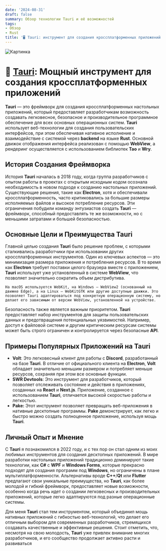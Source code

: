 ```yaml
---
date: '2024-08-31'
draft: false
summary: Обзор технологии Tauri и её возможностей
tags:
- Обзор
- Rust
title: '🖥️ Tauri: инструмент для создания кроссплатформенных приложений'
---
```


![Картинка](http://localhost:1313/images/posts/image_21.jpg)

# **💼 [Tauri](https://tauri.app/): Мощный инструмент для создания кроссплатформенных приложений**

**Tauri** — это фреймворк для создания кроссплатформенных настольных приложений, который предоставляет разработчикам возможность создавать легковесное, безопасное и производительное программное обеспечение для всех основных операционных систем. **Tauri** использует веб-технологии для создания пользовательских интерфейсов, при этом обеспечивая нативное исполнение и взаимодействие с системой через **backend** на языке **Rust**. Основной движок отображения интерфейса реализован с помощью **WebView**, а рендеринг осуществляется с использованием библиотек **Tao** и **Wry**.

## История Создания Фреймворка
История **Tauri** началась в 2018 году, когда группа разработчиков с опытом работы в проектах с открытым исходным кодом осознала необходимость в новом подходе к созданию настольных приложений. Существующие решения, такие как **Electron**, хотя и обеспечивали кроссплатформенность, часто критиковались за большие размеры исполняемых файлов и высокое потребление ресурсов. Эти ограничения побудили команду энтузиастов создать **Tauri** — фреймворк, способный предоставлять те же возможности, но с меньшими затратами и большей безопасностью.

## Основные Цели и Преимущества Tauri
Главной целью создания **Tauri** было решение проблем, с которыми сталкивались разработчики при использовании других кроссплатформенных инструментов. Один из ключевых аспектов — это минимизация размера приложения и потребления ресурсов. В то время как **Electron** требует поставки целого браузера вместе с приложением, **Tauri** использует уже установленный в системе **WebView**, что позволяет значительно сократить объем дистрибутива.

```На macOS используется WebKit, на Windows — WebView2 (основанный на движке Edge), а на Linux — WebKitGTK или другие доступные движки. Это позволяет Tauri адаптироваться под конкретную операционную систему, но делает его зависимым от версии WebView, установленной на устройстве.```

Безопасность также является важным приоритетом. **Tauri** предоставляет набор инструментов для защиты пользовательских данных и предотвращения потенциальных уязвимостей. Например, доступ к файловой системе и другим критическим ресурсам системы может быть строго ограничен и контролируется через безопасные **API**.

## Примеры Популярных Приложений на Tauri
* **Volt**: Это легковесный клиент для работы с **Discord**, разработанный на базе **Tauri**. В отличие от официального клиента на **Electron**, **Volt** обладает значительно меньшим размером и потребляет меньше ресурсов, сохраняя при этом все основные функции.
* **SWR Devtools**: Это инструмент для разработчиков, который позволяет отслеживать состояние и действия в приложениях, созданных на **React** и **Next.js**. Приложение, созданное с использованием **Tauri**, отличается высокой скоростью работы и легкостью.
* **Pake:** Этот инструмент позволяет превращать веб-приложения в нативные десктопные программы. **Pake** демонстрирует, как легко и быстро можно создать полноценное приложение, используя мощь **Tauri**.

## Личный Опыт и Мнение
С **Tauri** я познакомился в 2022 году, и с тех пор он стал одним из моих любимых инструментов для создания десктопных приложений. В мире разработки настольных приложений традиционно доминируют такие технологии, как **C#** с **WPF** и **Windows Forms**, которые прекрасно подходят для создания программ под **Windows**, но ограничены в плане мультиплатформенности. Альтернативы вроде **C++**/**Qt** или **Flutter** предлагают свои уникальные преимущества, но **Tauri**, как более молодой и гибкий фреймворк, предоставляет новые возможности, особенно когда речь идет о создании легковесных и производительных приложений, которые легко адаптируются под разные операционные системы.

Для меня **Tauri** стал тем инструментом, который объединил мощь нативных приложений с гибкостью веб-технологий, что делает его отличным выбором для современных разработчиков, стремящихся создавать качественные и эффективные решения. Стоит отметить, что, несмотря на свою молодость, **Tauri** уже привлек внимание многих разработчиков, и его сообщество продолжает активно расти и развиваться
